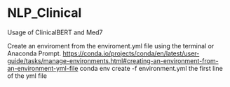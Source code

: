 # NLP_Clinical
Usage of ClinicalBERT and Med7


Create an enviroment from the enviroment.yml file using the terminal or Anaconda Prompt. 
https://conda.io/projects/conda/en/latest/user-guide/tasks/manage-environments.html#creating-an-environment-from-an-environment-yml-file
conda env create -f environment.yml
the first line of the yml file 